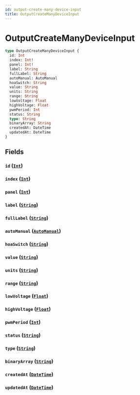 ```yaml
---
id: output-create-many-device-input
title: OutputCreateManyDeviceInput
---
```


 # OutputCreateManyDeviceInput





```graphql
type OutputCreateManyDeviceInput {
  id: Int
  index: Int!
  panel: Int!
  label: String
  fullLabel: String
  autoManual: AutoManual
  hoaSwitch: String
  value: String
  units: String
  range: String
  lowVoltage: Float
  highVoltage: Float
  pwmPeriod: Int
  status: String
  type: String
  binaryArray: String
  createdAt: DateTime
  updatedAt: DateTime
}
```


## Fields

### `id` ([`Int`](/scalars/int))




### `index` ([`Int`](/scalars/int))




### `panel` ([`Int`](/scalars/int))




### `label` ([`String`](/scalars/string))




### `fullLabel` ([`String`](/scalars/string))




### `autoManual` ([`AutoManual`](/enums/auto-manual))




### `hoaSwitch` ([`String`](/scalars/string))




### `value` ([`String`](/scalars/string))




### `units` ([`String`](/scalars/string))




### `range` ([`String`](/scalars/string))




### `lowVoltage` ([`Float`](/scalars/float))




### `highVoltage` ([`Float`](/scalars/float))




### `pwmPeriod` ([`Int`](/scalars/int))




### `status` ([`String`](/scalars/string))




### `type` ([`String`](/scalars/string))




### `binaryArray` ([`String`](/scalars/string))




### `createdAt` ([`DateTime`](/scalars/date-time))




### `updatedAt` ([`DateTime`](/scalars/date-time))






